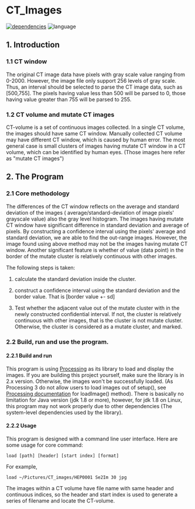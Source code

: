 # CT_Images

[![dependencies](https://img.shields.io/badge/Dependencies-Processing_2.x-blue)](https://processing.org/)
![language](https://img.shields.io/badge/Language-Java-red)

## 1. Introduction

### 1.1 CT window

The original CT image data have pixels with gray scale value ranging from 0-2000. However, the image file only support
256 levels of gray scale. Thus, an interval should be selected to parse the CT image data, such as [500,755]. The pixels
having value less than 500 will be parsed to 0, those having value greater than 755 will be parsed to 255.

### 1.2 CT volume and mutate CT images

CT-volume is a set of continuous images collected. In a single CT volume, the images should have same CT window.
Manually collected CT volume may have different CT window, which is caused by human error. The most general case is
small clusters of images having mutate CT window in a CT volume, which can be identified by human eyes. (Those images
here refer as "mutate CT images")

## 2. The Program

### 2.1 Core methodology

The differences of the CT window reflects on the average and standard deviation of the images (
average/standard-deviation of image pixels' grayscale value) also the gray level histogram. The images having mutate CT
window have significant difference in standard deviation and average of pixels. By constructing a confidence interval
using the pixels' average and standard deviation, we are able to find the out-range images. However, the image found
using above method may not be the images having mutate CT window. Another significant feature is whether of value (data
point) in the border of the mutate cluster is relatively continuous with other images.

The following steps is taken:

1. calculate the standard deviation inside the cluster.

2. construct a confidence interval using the standard deviation and the border value. That is [border value +- sd]

3. Test whether the adjacent value out of the mutate cluster with in the newly constructed confidential interval. If
   not, the cluster is relatively continuous with other images, that is the cluster is not mutate cluster. Otherwise,
   the cluster is considered as a mutate cluster, and marked.

### 2.2 Build, run and use the program.

#### 2.2.1 Build and run

This program is using [Processing](https://processing.org/) as its library to load and display the images. If you are
building this project yourself, make sure the library is in 2.x version. Otherwise, the images won't be successfully
loaded.
(As Processing 3 do not allow users to load images out of setup(),
see [Processing documentation](https://processing.org/reference/loadImage_.html) for loadImage() method). There is
basically no limitation for Java version (jdk 1.8 or more), however, for jdk 1.8 on Linux, this program may not work
properly due to other dependencies (The system-level dependencies used by the library).
#### 2.2.2 Usage
This program is designed with a command line user interface.
Here are some usage for core command: 
```
load [path] [header] [start index] [format]
```
For example,
```
load ~/Pictures/CT_images/HEP0001 Se2Im 30 jpg
```
The images within a CT volume have file name with same header and continuous indices, so the header and start index is used to 
generate a series of filename and locate the CT-volume.
##### 






